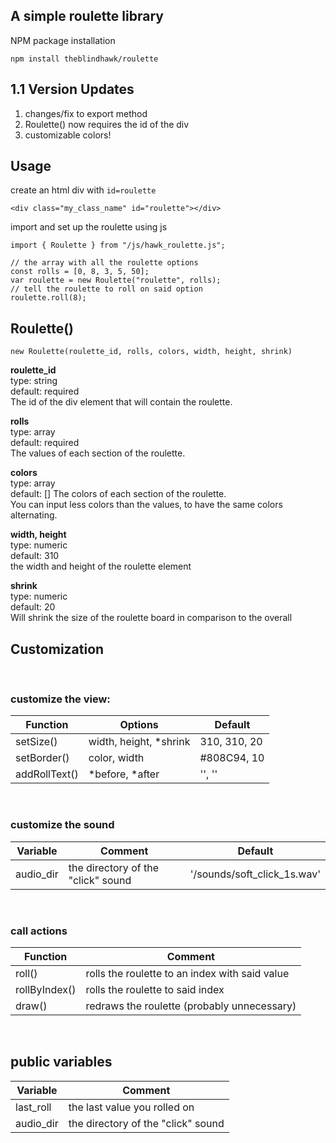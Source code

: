 ## A simple roulette library

NPM package installation
```
npm install theblindhawk/roulette
```

## 1.1 Version Updates

1. changes/fix to export method
2. Roulette() now requires the id of the div
3. customizable colors!

## Usage
create an html div with ```id=roulette```
```
<div class="my_class_name" id="roulette"></div>
```

import and set up the roulette using js
```
import { Roulette } from "/js/hawk_roulette.js";

// the array with all the roulette options
const rolls = [0, 8, 3, 5, 50];
var roulette = new Roulette("roulette", rolls);
// tell the roulette to roll on said option
roulette.roll(8);
```


## Roulette()

```
new Roulette(roulette_id, rolls, colors, width, height, shrink)
```

**roulette_id**  
type: string  
default: required  
The id of the div element that will contain the roulette.  

**rolls**  
type: array  
default: required  
The values of each section of the roulette.  

**colors**  
type: array  
default: []
The colors of each section of the roulette.  
You can input less colors than the values, to have the same colors alternating.  

**width, height**  
type: numeric  
default: 310  
the width and height of the roulette element  

**shrink**  
type: numeric  
default: 20  
Will shrink the size of the roulette board in comparison to the overall  

## Customization

</br>

### customize the view:

| Function      | Options                | Default        |
| ------------- | ---------------------- | -------------- |
| setSize()     | width, height, *shrink | 310, 310, 20   |
| setBorder()   | color, width           | #808C94, 10    |
| addRollText() | *before, *after        | '', ''         |

</br>

### customize the sound

| Variable      | Comment                            | Default                     |
| ------------- | ---------------------------------- | --------------------------- |
| audio_dir     | the directory of the "click" sound | '/sounds/soft_click_1s.wav' |

</br>

### call actions

| Function      | Comment                                           |
| ------------- | ------------------------------------------------- |
| roll()        | rolls the roulette to an index with said value    |
| rollByIndex() | rolls the roulette to said index                  |
| draw()        | redraws the roulette (probably unnecessary)       |

</br>

## public variables

| Variable      | Comment                            |
| ------------- | ---------------------------------- |
| last_roll     | the last value you rolled on       |
| audio_dir     | the directory of the "click" sound |
